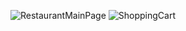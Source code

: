 ![RestaurantMainPage](https://github.com/user-attachments/assets/cf3941ff-de1f-4f7b-89f5-d9a6abbcc304)
![ShoppingCart](https://github.com/user-attachments/assets/9c1592ba-e528-4b23-9dcf-39bbc289d9b7)
